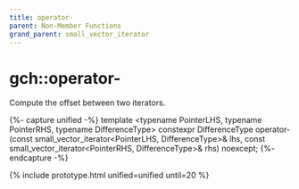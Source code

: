 ```yaml
---
title: operator-
parent: Non-Member Functions
grand_parent: small_vector_iterator
---
```


# gch::operator-

Compute the offset between two iterators.

{%- capture unified -%}
template <typename PointerLHS, typename PointerRHS, typename DifferenceType>
constexpr
DifferenceType
operator- (const small_vector_iterator<PointerLHS, DifferenceType>& lhs,
            const small_vector_iterator<PointerRHS, DifferenceType>& rhs)
  noexcept;
{%- endcapture -%}

{% include prototype.html unified=unified until=20 %}
